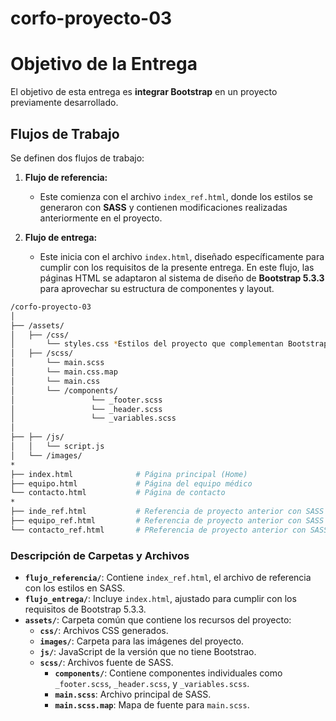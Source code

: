 # corfo-proyecto-03
# Objetivo de la Entrega

El objetivo de esta entrega es **integrar Bootstrap** en un proyecto previamente desarrollado.

## Flujos de Trabajo

Se definen dos flujos de trabajo:

1. **Flujo de referencia:**
   - Este comienza con el archivo `index_ref.html`, donde los estilos se generaron con **SASS** y contienen modificaciones realizadas anteriormente en el proyecto.
  
2. **Flujo de entrega:**
   - Este inicia con el archivo `index.html`, diseñado específicamente para cumplir con los requisitos de la presente entrega. En este flujo, las páginas HTML se adaptaron al sistema de diseño de **Bootstrap 5.3.3** para aprovechar su estructura de componentes y layout.

```bash
/corfo-proyecto-03
│
├── /assets/
│   ├── /css/
│       └── styles.css *Estilos del proyecto que complementan Bootstrap
│   ├── /scss/
│       └── main.scss 
│       └── main.css.map
│       └── main.css
│       └── /components/  
│                 └── _footer.scss
│                 └── _header.scss
│                 └── _variables.scss
│  
├── ├── /js/
│   │   └── script.js
│   └── /images/         
*
├── index.html              # Página principal (Home)
├── equipo.html             # Página del equipo médico
└── contacto.html           # Página de contacto
*
├── inde_ref.html           # Referencia de proyecto anterior con SASS
├── equipo_ref.html         # Referencia de proyecto anterior con SASS
└── contacto_ref.html       # PReferencia de proyecto anterior con SASS

```


### Descripción de Carpetas y Archivos

- **`flujo_referencia/`**: Contiene `index_ref.html`, el archivo de referencia con los estilos en SASS.
- **`flujo_entrega/`**: Incluye `index.html`, ajustado para cumplir con los requisitos de Bootstrap 5.3.3.
- **`assets/`**: Carpeta común que contiene los recursos del proyecto:
  - **`css/`**: Archivos CSS generados.
  - **`images/`**: Carpeta para las imágenes del proyecto.
  - **`js/`**: JavaScript de la versión que no tiene Bootstrao.
  - **`scss/`**: Archivos fuente de SASS.
    - **`components/`**: Contiene componentes individuales como `_footer.scss`, `_header.scss`, y `_variables.scss`.
    - **`main.scss`**: Archivo principal de SASS.
    - **`main.scss.map`**: Mapa de fuente para `main.scss`.







